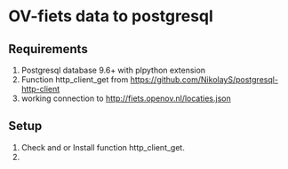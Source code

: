 # OV-fiets data to postgresql #

## Requirements
1. Postgresql database 9.6+ with plpython extension
2. Function http_client_get from https://github.com/NikolayS/postgresql-http-client 
3. working connection to http://fiets.openov.nl/locaties.json 

## Setup

1. Check and or Install function http_client_get.
2. 